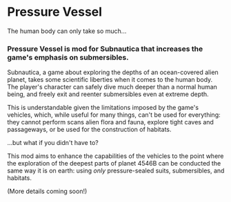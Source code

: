 # Pressure Vessel
The human body can only take so much...

### Pressure Vessel is mod for Subnautica that increases the game's emphasis on submersibles.
Subnautica, a game about exploring the depths of an ocean-covered alien planet, takes some scientific liberties when it comes to the human body. The player's character can safely dive much deeper than a normal human being, and freely exit and reenter submersibles even at extreme depth.

This is understandable given the limitations imposed by the game's vehicles, which, while useful for many things, can't be used for everything: they cannot perform scans alien flora and fauna, explore tight caves and passageways, or be used for the construction of habitats.

...but what if you didn't have to?

This mod aims to enhance the capabilities of the vehicles to the point where the exploration of the deepest parts of planet 4546B can be conducted the same way it is on earth: using _only_ pressure-sealed suits, submersibles, and habitats.

(More details coming soon!)

